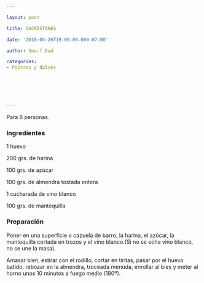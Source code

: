 ```yaml
---

layout: post

title: SACRISTANES

date: '2010-05-26T19:00:00.000-07:00'

author: Smurf Dad

categories:
- Postres y dulces






---
```


Para 6 personas.

<h3>Ingredientes</h3>

1 huevo

200 grs. de harina

100 grs. de azúcar

100 grs. de almendra tostada entera

1 cucharada de vino blanco

100 grs. de mantequilla

<h3>Preparación</h3>

Poner en una superficie o cazuela de barro, la harina, el azúcar, la mantequilla cortada en trozos y el vino blanco.(Si no se echa vino blanco, no se une la masa).

Amasar bien, estirar con el rodillo, cortar en tiritas, pasar por el huevo batido, rebozar en la almendra, troceada menuda, enrollar al bies y meter al horno unos 10 minutos a fuego medio (180&ordm;).

